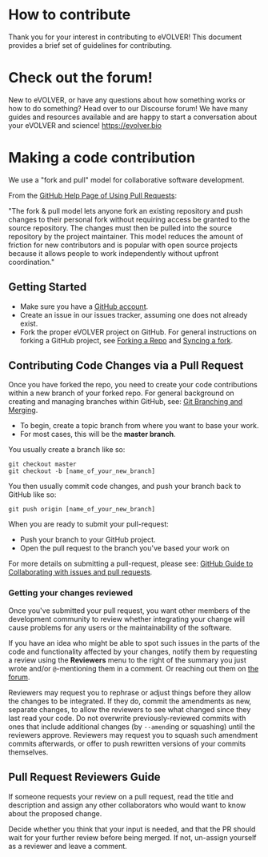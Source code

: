 # How to contribute

Thank you for your interest in contributing to eVOLVER! This document provides a brief set of guidelines for contributing.

# Check out the forum!

New to eVOLVER, or have any questions about how something works or how to do something? Head over to our Discourse forum! We have many guides and resources available and are happy to start a conversation about your eVOLVER and science! https://evolver.bio

# Making a code contribution

We use a "fork and pull" model for collaborative software development.

From the [GitHub Help Page of Using Pull Requests](https://help.github.com/articles/using-pull-requests/): 

"The fork & pull model lets anyone fork an existing repository and push changes to their personal fork without requiring access be granted to the source repository. The changes must then be pulled into the source repository by the project maintainer. This model reduces the amount of friction for new contributors and is popular with open source projects because it allows people to work independently without upfront coordination."

## Getting Started

 * Make sure you have a [GitHub account](https://github.com/signup/free).
 * Create an issue in our issues tracker, assuming one does not already exist.
 * Fork the proper eVOLVER project on GitHub.  For general instructions on forking a GitHub project, see [Forking a Repo](https://help.github.com/articles/fork-a-repo/) and [Syncing a fork](https://help.github.com/articles/syncing-a-fork/).

## Contributing Code Changes via a Pull Request

Once you have forked the repo, you need to create your code contributions within a new branch of your forked repo.  For general background on creating and managing branches within GitHub, see:  [Git Branching and Merging](https://git-scm.com/book/en/v2/Git-Branching-Basic-Branching-and-Merging).

* To begin, create a topic branch from where you want to base your work.
* For most cases, this will be the **master branch**.

You usually create a branch like so:

```
git checkout master
git checkout -b [name_of_your_new_branch]
```

You then usually commit code changes, and push your branch back to GitHub like so:

```git push origin [name_of_your_new_branch]```

When you are ready to submit your pull-request:

* Push your branch to your GitHub project.
* Open the pull request to the branch you've based your work on

For more details on submitting a pull-request, please see:  [GitHub Guide to Collaborating with issues and pull requests](https://help.github.com/en/github/collaborating-with-issues-and-pull-requests).

### Getting your changes reviewed

Once you've submitted your pull request, you want
other members of the development community to review
whether integrating your change will cause problems
for any users or the maintainability of the software.

If you have an idea who might be able to spot such issues
in the parts of the code and functionality affected by your changes,
notify them by requesting a review using the **Reviewers** menu
to the right of the summary you just wrote
and/or `@`-mentioning them in a comment. Or reaching out them on [the forum](https://evolver.bio).

Reviewers may request you to rephrase or adjust things
before they allow the changes to be integrated.
If they do, commit the amendments as new, separate changes,
to allow the reviewers to see what changed since they last read your code.
Do not overwrite previously-reviewed commits with
ones that include additional changes (by `--amend`ing or squashing)
until the reviewers approve.
Reviewers may request you to squash such amendment commits afterwards,
or offer to push rewritten versions of your commits themselves.

## Pull Request Reviewers Guide
If someone requests your review on a pull request,
read the title and description and assign any other collaborators
who would want to know about the proposed change.

Decide whether you think that your input is needed,
and that the PR should wait for your further review before being merged.
If not, un-assign yourself as a reviewer and leave a comment.
